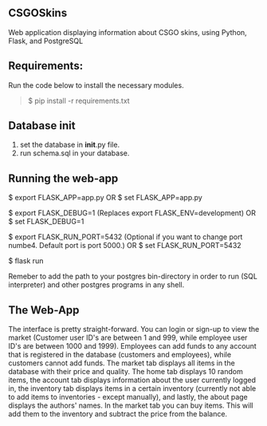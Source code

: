 ## CSGOSkins

Web application displaying information about CSGO skins, using Python, Flask, and PostgreSQL

## Requirements:

Run the code below to install the necessary modules.

> $ pip install -r requirements.txt

## Database init

1. set the database in **init**.py file.
2. run schema.sql in your database.

## Running the web-app

$ export FLASK_APP=app.py
OR
$ set FLASK_APP=app.py

$ export FLASK_DEBUG=1 (Replaces export FLASK_ENV=development)
OR
$ set FLASK_DEBUG=1

$ export FLASK_RUN_PORT=5432 (Optional if you want to change port numbe4. Default port is port 5000.)
OR
$ set FLASK_RUN_PORT=5432

$ flask run

Remeber to add the path to your postgres bin-directory in order to run (SQL interpreter) and other postgres programs in any shell.

## The Web-App

The interface is pretty straight-forward. You can login or sign-up to view the market (Customer user ID's are between 1 and 999, while employee user ID's are between 1000 and 1999). Employees can add funds to any account that is registered in the database (customers and employees), while customers cannot add funds. The market tab displays all items in the database with their price and quality. The home tab displays 10 random items, the account tab displays information about the user currently logged in, the inventory tab displays items in a certain inventory (currently not able to add items to inventories - except manually), and lastly, the about page displays the authors' names.
In the market tab you can buy items. This will add them to the inventory and subtract the price from the balance.
